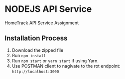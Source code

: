 # NODEJS API Service

HomeTrack API Service Assignment

## Installation Process
1. Download the zipped file
2. Run `npm install`
3. Run `npm start` or `yarn start` if using Yarn.
4. Use POSTMAN client to nagivate to the rot endpoint: `http://localhost:3000`
